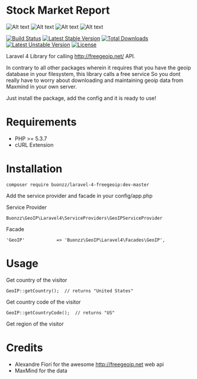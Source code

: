 Stock Market Report
=======================

![Alt text](/assets/images/screenshots/1.png?raw=true "Optional Title")
![Alt text](/assets/images/screenshots/2.png?raw=true "Optional Title")
![Alt text](/assets/images/screenshots/3.png?raw=true "Optional Title")
![Alt text](/assets/images/screenshots/4.png?raw=true "Optional Title")

[![Build Status](https://travis-ci.org/buonzz/laravel-4-freegeoip.svg?branch=master)](https://travis-ci.org/buonzz/laravel-4-freegeoip)
[![Latest Stable Version](https://poser.pugx.org/buonzz/laravel-4-freegeoip/v/stable.svg)](https://packagist.org/packages/buonzz/laravel-4-freegeoip) [![Total Downloads](https://poser.pugx.org/buonzz/laravel-4-freegeoip/downloads.svg)](https://packagist.org/packages/buonzz/laravel-4-freegeoip)
[![Latest Unstable Version](https://poser.pugx.org/buonzz/laravel-4-freegeoip/v/unstable.svg)](https://packagist.org/packages/buonzz/laravel-4-freegeoip) [![License](https://poser.pugx.org/buonzz/laravel-4-freegeoip/license.svg)](https://packagist.org/packages/buonzz/laravel-4-freegeoip)

Laravel 4 Library for calling http://freegeoip.net/ API.

In contrary to all other packages wherein it requires that you have the geoip database in your filesystem, this library calls a free service
So you dont really have to worry about downloading and maintaining geoip data from Maxmind in your own server.

Just install the package, add the config and it is ready to use!


Requirements
============

* PHP >= 5.3.7
* cURL Extension

Installation
============

    composer require buonzz/laravel-4-freegeoip:dev-master

Add the service provider and facade in your config/app.php

Service Provider

    Buonzz\GeoIP\Laravel4\ServiceProviders\GeoIPServiceProvider

Facade

    'GeoIP'            => 'Buonzz\GeoIP\Laravel4\Facades\GeoIP',


Usage
=====

Get country of the visitor

    GeoIP::getCountry();  // returns "United States"

Get country code of the visitor

    GeoIP::getCountryCode();  // returns "US"

Get region of the visitor


Credits
=======

* Alexandre Fiori for the awesome http://freegeoip.net web api
* MaxMind for the data
